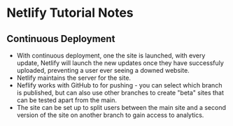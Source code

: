 # Netlify Tutorial Notes

## Continuous Deployment

- With continuous deployment, one the site is launched, with every update, Netlify will launch the new updates once they have successfuly uploaded, preventing a user ever seeing a downed website.
- Netlify maintains the server for the site.
- Neflify works with GitHub to for pushing - you can select which branch is published, but can also use other branches to create "beta" sites that can be tested apart from the main.
- The site can be set up to split users between the main site and a second version of the site on another branch to gain access to analytics.
